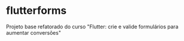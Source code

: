 # flutterforms

<p> Projeto base refatorado do curso "Flutter: crie e valide formulários para aumentar conversões" </p>
